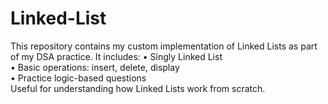 # Linked-List
This repository contains my custom implementation of Linked Lists as part of my DSA practice.
It includes: 
• Singly Linked List   
• Basic operations: insert, delete, display   
• Practice logic-based questions    
Useful for understanding how Linked Lists work from scratch.
